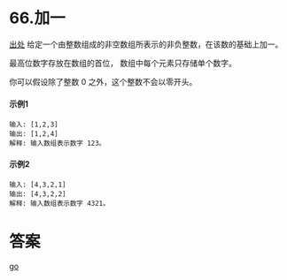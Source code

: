 # 66.加一
[出处](https://leetcode-cn.com/problems/plus-one)
给定一个由整数组成的非空数组所表示的非负整数，在该数的基础上加一。  

最高位数字存放在数组的首位， 数组中每个元素只存储单个数字。  

你可以假设除了整数 0 之外，这个整数不会以零开头。

#### 示例1
```text
输入: [1,2,3]
输出: [1,2,4]
解释: 输入数组表示数字 123。
```

#### 示例2
```text
输入: [4,3,2,1]
输出: [4,3,2,2]
解释: 输入数组表示数字 4321。
```

# 答案
[go](../../leecode/0066/main.go)